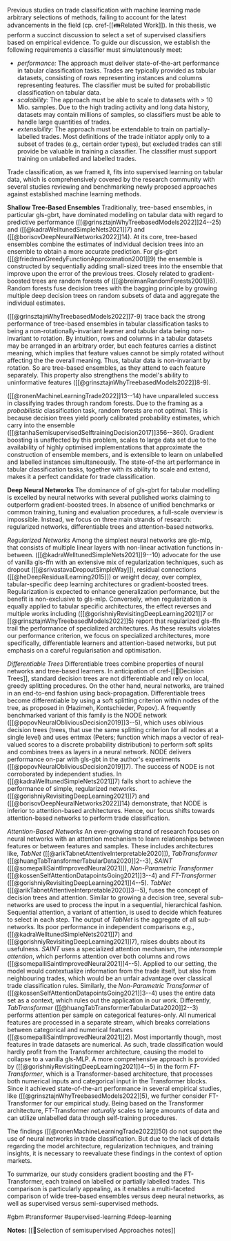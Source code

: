 Previous studies on trade classification with machine learning made arbitrary selections of methods, failing to account for the latest advancements in the field (cp. cref-[[👪Related Work]]).  In this thesis, we perform a succinct discussion to select a set of supervised classifiers based on empirical evidence. To guide our discussion, we establish the following requirements a classifier must simulatenously meet:
-  *performance:* The approach must deliver state-of-the-art performance in tabular classification tasks. Trades are typically provided as tabular datasets, consisting of rows representing instances and columns representing features. The classifier must be suited for probabilistic classification on tabular data.
-  *scalability:* The approach must be able to scale to datasets with $>$ 10 Mio. samples. Due to the high trading activity and long data history, datasets may contain millions of samples, so classifiers must be able to handle large quantities of trades.
- *extensibility:* The approach must be extendable to train on partially-labelled trades. Most definitions of the trade initiator apply only to a subset of trades (e.g., certain order types), but excluded trades can still provide be valuable in training a classifier. The classifier must support training on unlabelled and labelled trades.

Trade classification, as we framed it, fits into supervised learning on tabular data, which is comprehensively covered by the research community with several studies reviewing and benchmarking newly proposed approaches against established machine learning methods.

**Shallow Tree-Based Ensembles**
Traditionally, tree-based ensembles, in particular gls-gbrt, have dominated modelling on tabular data with regard to predictive performance ([[@grinsztajnWhyTreebasedModels2022]]24--25) and ([[@kadraWelltunedSimpleNets2021]]7) and ([[@borisovDeepNeuralNetworks2022]]14). At its core, tree-based ensembles combine the estimates of individual decision trees into an ensemble to obtain a more accurate prediction. For gls-gbrt ([[@friedmanGreedyFunctionApproximation2001]]9) the ensemble is constructed by sequentially adding small-sized trees into the ensemble that improve upon the error of the previous trees.  Closely related to gradient-boosted trees are random forests of ([[@breimanRandomForests2001]]6). Random forests fuse decision trees with the bagging principle by growing multiple deep decision trees on random subsets of data and aggregate the individual estimates. 

([[@grinsztajnWhyTreebasedModels2022]]7-9) trace back the strong performance of tree-based ensembles in tabular classification tasks to being a non-rotationally-invariant learner and tabular data being non-invariant to rotation. By intuition, rows and columns in a tabular datasets may be arranged in an arbitrary order, but each features carries a distinct meaning, which implies that feature values cannot be simply rotated without affecting the the overall meaning. Thus, tabular data is non-invariant by rotation. So are tree-based ensembles, as they attend to each feature separately. This property also strengthens the model's ability to uninformative features ([[@grinsztajnWhyTreebasedModels2022]]8-9).

([[@ronenMachineLearningTrade2022]]13--14) have unparalleled success in classifying trades through random forests. Due to the framing as a *probabilistic* classification task, random forests are not optimal. This is because decision trees yield poorly calibrated probability estimates, which carry into the ensemble ([[@tanhaSemisupervisedSelftrainingDecision2017]]356--360). Gradient boosting is unaffected by this problem, scales to large data set due to the availability of highly optimised implementations that approximate the construction of ensemble members, and is extensible to learn on unlabelled and labelled instances simultaneously. The state-of-the art performance in tabular classification tasks, together with its ability to scale and extend, makes it a perfect candidate for trade classification.

**Deep Neural Networks**
The dominance of of gls-gbrt for tabular modelling is excelled by neural networks with several published works claiming to outperform gradient-boosted trees. In absence of unified benchmarks or common training, tuning and evaluation procedures, a full-scale overview is impossible. Instead, we focus on three main strands of research: regularized networks, differentiable trees and attention-based networks.

*Regularized Networks*
Among the simplest neural networks are gls-mlp, that consists of multiple linear layers with non-linear activation functions in-between. ([[@kadraWelltunedSimpleNets2021]]9--10) advocate for the use of vanilla gls-ffn with an extensive mix of regularization techniques, such as dropout ([[@srivastavaDropoutSimpleWay]]), residual connections ([[@heDeepResidualLearning2015]]) or weight decay, over complex, tabular-specific deep learning architectures or gradient-boosted trees. Regularization is expected to enhance generalization performance, but the benefit is non-exclusive to gls-mlp. Conversely, when regularization is equally applied to tabular specific architectures, the effect reverses and multiple works including ([[@gorishniyRevisitingDeepLearning2021]]7 or [[@grinsztajnWhyTreebasedModels2022]]5) report that regularized gls-ffn trail the performance of specialized architectures. As these results violates our performance criterion, we focus on specialized architectures, more specifically, differentiable learners and attention-based networks, but put emphasis on a careful regularisation and optimisation.

*Differentiable Trees*
Differentiable trees combine properties of neural networks and tree-based learners. In anticipation of cref-[[🎄Decision Trees]], standard decision trees are not differentiable and rely on local, greedy splitting procedures. On the other hand, neural networks, are trained in an end-to-end fashion using back-propagation. Differentiable trees become differentiable by using a soft splitting criterion within nodes of the tree, as proposed in (Hazimeh, Kontschieder, Popov). A frequently benchmarked variant of this family is the NODE network ([[@popovNeuralObliviousDecision2019]]3--5), which uses oblivious decision trees (trees, that use the same splitting criterion for all nodes at a single level) and uses entmax (Peters; function which maps a vector of real-valued scores to a discrete probability distribution) to perform soft splits and combines trees as layers in a neural network. NODE delivers performance on-par with gls-gbt in the author's experiments ([[@popovNeuralObliviousDecision2019]]7). The success of NODE is not corroborated by independent studies. In ([[@kadraWelltunedSimpleNets2021]]7) falls short to achieve the performance of simple, regularized networks. ([[@gorishniyRevisitingDeepLearning2021]]7) and ([[@borisovDeepNeuralNetworks2022]]14) demonstrate, that NODE is inferior to attention-based architectures. Hence, our focus shifts towards attention-based networks to perform trade classification.

*Attention-Based Networks*
An ever-growing strand of research focuses on neural networks with an attention mechanism to learn relationships between features or between features and samples. These includes architectures like, *TabNet* ([[@arikTabnetAttentiveInterpretable2020]]), *TabTransformer* ([[@huangTabTransformerTabularData2020]]2--3), *SAINT* ([[@somepalliSaintImprovedNeural2021]]), *Non-Parametric Transformer* ([[@kossenSelfAttentionDatapointsGoing2021]]3--4)  and *FT-Transformer* ([[@gorishniyRevisitingDeepLearning2021]]4--5). *TabNet* ([[@arikTabnetAttentiveInterpretable2020]]3--5), fuses the concept of decision trees and attention. Similar to growing a decision tree, several sub-networks are used to process the input in a sequential, hierarchical fashion. Sequential attention, a variant of attention, is used to decide which features to select in each step. The output of *TabNet* is the aggregate of all sub-networks. Its poor performance in independent comparisons e.g., ([[@kadraWelltunedSimpleNets2021]]7) and ([[@gorishniyRevisitingDeepLearning2021]]7), raises doubts about its usefulness. *SAINT* uses a specialized attention mechanism, the *intersample attention*, which performs attention over both columns and rows ([[@somepalliSaintImprovedNeural2021]]4--5). Applied to our setting, the model would contextualize information from the trade itself, but also from neighbouring trades, which would be an unfair advantage over classical trade classification rules. Similarly, the *Non-Parametric Transformer* of ([[@kossenSelfAttentionDatapointsGoing2021]]3--4) uses the entire data set as a context, which rules out the application in our work. Differently, *TabTransformer* ([[@huangTabTransformerTabularData2020]]2--3) performs attention per sample on categorical features-only. All numerical features are processed in a separate stream, which breaks correlations between categorical and numerical features ([[@somepalliSaintImprovedNeural2021]]2). Most importantly though, most features in trade datasets are numerical. As such, trade classification would hardly profit from the Transformer architecture, causing the model to collapse to a vanilla gls-MLP. A more comprehensive approach is provided by ([[@gorishniyRevisitingDeepLearning2021]]4--5) in the form *FT-Transformer*, which is a Transformer-based architecture, that processes both numerical inputs and categorical input in the Transformer blocks. Since it achieved state-of-the-art performance in several empirical studies, like ([[@grinsztajnWhyTreebasedModels2022]]5),  we further consider FT-Transformer for our empirical study. Being based on the Transformer architecture, FT-Transformer *naturally* scales to large amounts of data and can utilize unlabelled data through self-training procedures. 

The findings ([[@ronenMachineLearningTrade2022]]50) do not support the use of neural networks in trade classification. But due to the lack of details regarding the model architecture, regularization techniques, and training insights, it is necessary to reevaluate these findings in the context of option markets.

To summarize, our study considers gradient boosting and the FT-Transformer, each trained on labelled or partially labelled trades. This comparison is particularly appealing, as it enables a multi-faceted comparison of wide tree-based ensembles versus deep neural networks, as well as supervised versus semi-supervised methods.

#gbm #transformer #supervised-learning #deep-learning 

**Notes:**
[[🍪Selection of semisupervised Approaches notes]]
